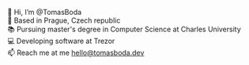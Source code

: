 👋 Hi, I’m @TomasBoda
<br>
📍 Based in Prague, Czech republic
<br>
📚 Pursuing master's degree in Computer Science at Charles University
<br>
💻 Developing software at Trezor
<br>
📫 Reach me at me hello@tomasboda.dev
